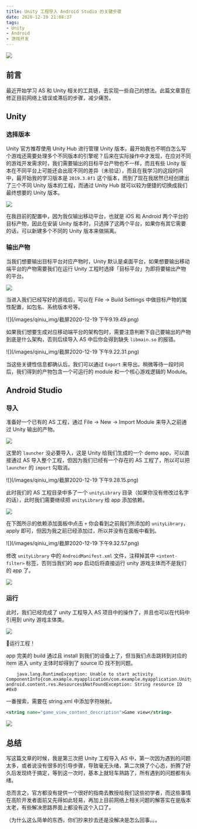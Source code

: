 ```yaml
---
title: Unity 工程导入 Android Studio 的关键步骤
date: 2020-12-19 21:08:37
tags:
- Unity
- Android
- 游戏开发
---
```


![](/images/qiniu_img/20201219215121.png)

## 前言
最近开始学习 AS 和 Unity 相关的工具链，去实现一些自己的想法。此篇文章意在修正目前网络上错误或滞后的步骤，减少痛苦。


## Unity
### 选择版本
Unity 官方推荐使用 Unity Hub 进行管理 Unity 版本，最开始我也不明白怎么写个游戏还需要处理多个不同版本的引擎呢？后来在实际操作中才发现，在应对不同的游戏开发需求时，我们需要输出的目标平台产物也不一样，而且有些 Unity 版本在不同平台上可能还会出现不同的差异（未验证），而且在我学习的这段时间中，最开始我的学习版本是 `2019.3.8f1` 这个版本，而到了现在我居然已经创建出了三个不同 Unity 版本的工程，而通过 Unity Hub 就可以较为便捷的切换成我们最终想要的 Unity 版本。

![](/images/qiniu_img/20201219211516.png)

在我目前的配置中，因为我仅输出移动平台，也就是 iOS 和 Android 两个平台的目标产物，因此在安装 Unity 版本时，只选择了这两个平台，如果你有其它需要的话，可以新建多个不同的 Unity 版本来做隔离。

### 输出产物
当我们想要输出目标平台对应产物时，Unity 默认是桌面平台，如果想要输出移动端平台的产物需要我们在运行 Unity 工程时选择「目标平台」为即将要输出产物的平台。

![](/images/qiniu_img/20201219211708.png)

当进入我们已经写好的游戏后，可以在 File -> Build Settings 中做目标产物的属性配置，如包名、系统版本号等。

![](/images/qiniu_img/截屏2020-12-19 下午9.19.49.png)

如果我们想要生成对应移动端平台的架构包时，需要注意判断下自己要输出的产物到底是什么架构，否则后续导入 AS 中后你会得到缺失 `libmain.so` 的报错。

![](/images/qiniu_img/截屏2020-12-19 下午9.22.31.png)

当这些关键性信息都确认后，我们可以通过 `Export` 来导出。稍微等待一段时间后，我们得到的产物包含一个可运行的 module 和一个核心游戏逻辑的 Module。

## Android Studio
### 导入
准备好一个已有的 AS 工程，通过 File -> New -> Import Module 来导入之前通过 Unity 输出的产物。

![](/images/qiniu_img/20201219212658.png)

这里的 `launcher` 没必要导入，这是 Unity 给我们生成的一个 demo app，可以直接通过 AS 导入整个工程，但因为我们已经有一个存在的 AS 工程了，所以可以把 `launcher` 的 `import` 勾取消。

![](/images/qiniu_img/截屏2020-12-19 下午9.28.15.png)

此时我们的 AS 工程目录中多了一个 `unityLibrary` 目录（如果你没有修改过名字的话），此时我们需要继续把 `unityLibrary` 给 app 添加依赖。

![](/images/qiniu_img/20201219213206.png)

在下图所示的依赖添加面板中点击 `+` 你会看到之前我们所添加的 `unityLibrary`，apply 即可，但因为我之前已经添加过，所以并没有在面板中看到。

![](/images/qiniu_img/截屏2020-12-19 下午9.32.57.png)

修改 `unityLibrary` 中的 `AndroidManifest.xml` 文件，注释掉其中 `<intent-filter>` 标签，否则当我们的 app 启动后将直接运行 unity 游戏主体而不是我们的 app 了。 

![](/images/qiniu_img/20201219213533.png)

### 运行
此时，我们已经完成了 unity 工程导入 AS 项目中的操作了，并且也可以在代码中引用到 unity 游戏主体类。

![](/images/qiniu_img/20201219213916.png)

运行工程！

app 完美的 build 通过且 install 到我们的设备上了，但当我们点击跳转到对应的 item 进入 unity 主体时却得到了 source ID 找不到问题。

```shell
    java.lang.RuntimeException: Unable to start activity ComponentInfo{com.example.myapplication/com.example.myapplication.UnityActivity}: android.content.res.Resources$NotFoundException: String resource ID #0x0
```

一番搜索，需要在 string.xml 中添加字符映射。

```xml
<string name="game_view_content_description">Game view</string>
```

![](/images/qiniu_img/20201219214439.png)

## 总结
写这篇文章的时候，我是第三次把 Unity 工程导入 AS 中，第一次因为遇到的问题太多，或者说没有很多的引导步骤，导致毫无头绪，第二次换了个心态，折腾了好久后发现终于搞定，等到这一次时，基本上就轻车熟路了，所有遇到的问题都有头绪。

总而言之，官方都没有提供一个很好的指南去教授给我们这些初学者，而这些事情在高阶开发者面前又先得如此轻易，再加上目前网络上相关问题的解答实在是版本太老，有些解决思路界面上都没有这个入口了。

（为什么这么简单的东西，你们抄来抄去还是没解决是怎么回事。。。